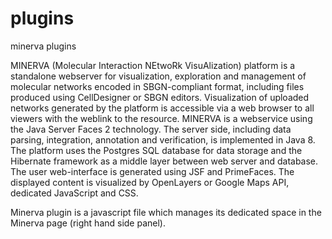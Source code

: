 # plugins
minerva plugins


MINERVA (Molecular Interaction NEtwoRk VisuAlization) platform is a standalone webserver for visualization, exploration and management of molecular networks encoded in SBGN-compliant format, including files produced using CellDesigner or SBGN editors. Visualization of uploaded networks generated by the platform is accessible via a web browser to all viewers with the weblink to the resource. MINERVA is a webservice using the Java Server Faces 2 technology. The server side, including data parsing, integration, annotation and verification, is implemented in Java 8. The platform uses the Postgres SQL database for data storage and the Hibernate framework as a middle layer between web server and database. The user web-interface is generated using JSF and PrimeFaces. The displayed content is visualized by OpenLayers or Google Maps API, dedicated JavaScript and CSS.

Minerva plugin is a javascript file which manages its dedicated space in the Minerva page (right hand side panel). 
